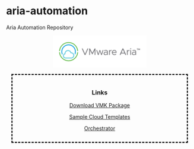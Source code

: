 # aria-automation
Aria Automation Repository

<p align="center"><img src="./docs/images/vmware-aria-logo-1.png" width="50%"></p>

<div style="border-style: dashed;margin: 1em;padding: 1em">
<h3><p align="center">Links</p></h3>
<p align="center"><a href="https://github.com/vmware-cmbu-seak/aria-automation/raw/main/orchestrator/com.vmk.package">Download VMK Package</a></p>
<p align="center"><a href="./templates">Sample Cloud Templates</a></p>
<p align="center"><a href="./orchestrator">Orchestrator</a></p>
</div>

